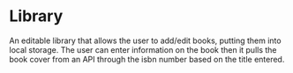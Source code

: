 # Library
An editable library that allows the user to add/edit books, putting them into local storage. The user can enter information on the book then it pulls the book cover from an API through the isbn number based on the title entered.
